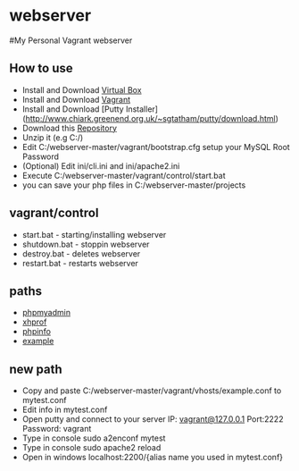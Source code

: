 webserver
=========

#My Personal Vagrant webserver

## How to use
* Install and Download [Virtual Box](https://www.virtualbox.org/wiki/Downloads)
* Install and Download [Vagrant](http://downloads.vagrantup.com/)
* Install and Download [Putty Installer] (http://www.chiark.greenend.org.uk/~sgtatham/putty/download.html)
* Download this [Repository](https://github.com/BlackScorp/webserver/archive/master.zip)
* Unzip it (e.g C:/)
* Edit C:/webserver-master/vagrant/bootstrap.cfg setup your MySQL Root Password
* (Optional) Edit ini/cli.ini and ini/apache2.ini
* Execute C:/webserver-master/vagrant/control/start.bat
* you can save your php files in C:/webserver-master/projects

## vagrant/control
* start.bat - starting/installing webserver
* shutdown.bat - stoppin webserver
* destroy.bat - deletes webserver
* restart.bat - restarts webserver

## paths

* [phpmyadmin](http://localhost:2200/phpmyadmin)
* [xhprof](http://localhost:2200/xhprof)
* [phpinfo](http://localhost:2200)
* [example](http://localhost:2200/example)

## new path
* Copy and paste C:/webserver-master/vagrant/vhosts/example.conf to mytest.conf
* Edit info in mytest.conf
* Open putty and connect to your server IP: vagrant@127.0.0.1 Port:2222 Password: vagrant
* Type in console sudo a2enconf mytest
* Type in console sudo apache2 reload
* Open in windows localhost:2200/{alias name you used in mytest.conf}